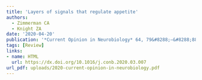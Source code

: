 ```yaml
---
title: 'Layers of signals that regulate appetite'
authors:
  - Zimmerman CA
  - Knight ZA
date: '2020-04-20'
publication: '*Current Opinion in Neurobiology* 64, 79&#8288;–&#8288;88'
tags: [Review]
links:
- name: HTML
  url: https://dx.doi.org/10.1016/j.conb.2020.03.007
url_pdf: uploads/2020-current-opinion-in-neurobiology.pdf
---
```

